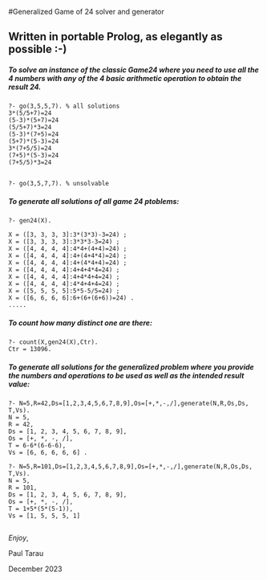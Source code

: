 #Generalized Game of 24 solver and generator

## Written in portable Prolog, as elegantly as possible :-)

##### To solve an instance of the classic Game24 where you need to use all the 4 numbers with any of the 4 basic arithmetic operation to obtain the result 24.

```
?- go(3,5,5,7). % all solutions
3*(5/5+7)=24
(5-3)*(5+7)=24
(5/5+7)*3=24
(5-3)*(7+5)=24
(5+7)*(5-3)=24
3*(7+5/5)=24
(7+5)*(5-3)=24
(7+5/5)*3=24


?- go(3,5,7,7). % unsolvable

```

##### To generate all solutions of all game 24 ptoblems:

```
?- gen24(X).

X = ([3, 3, 3, 3]:3*(3*3)-3=24) ;
X = ([3, 3, 3, 3]:3*3*3-3=24) ;
X = ([4, 4, 4, 4]:4*4+(4+4)=24) ;
X = ([4, 4, 4, 4]:4+(4+4*4)=24) ;
X = ([4, 4, 4, 4]:4+(4*4+4)=24) ;
X = ([4, 4, 4, 4]:4+4+4*4=24) ;
X = ([4, 4, 4, 4]:4+4*4+4=24) ;
X = ([4, 4, 4, 4]:4*4+4+4=24) ;
X = ([5, 5, 5, 5]:5*5-5/5=24) ;
X = ([6, 6, 6, 6]:6+(6+(6+6))=24) .
.....
```

##### To count how many distinct one are there:

```
?- count(X,gen24(X),Ctr).
Ctr = 13096.
```

##### To generate all solutions for the generalized problem where you provide the numbers and operations to be used as well as the intended result value:

```
?- N=5,R=42,Ds=[1,2,3,4,5,6,7,8,9],Os=[+,*,-,/],generate(N,R,Os,Ds, T,Vs).
N = 5,
R = 42,
Ds = [1, 2, 3, 4, 5, 6, 7, 8, 9],
Os = [+, *, -, /],
T = 6-6*(6-6-6),
Vs = [6, 6, 6, 6, 6] .

?- N=5,R=101,Ds=[1,2,3,4,5,6,7,8,9],Os=[+,*,-,/],generate(N,R,Os,Ds, T,Vs).
N = 5,
R = 101,
Ds = [1, 2, 3, 4, 5, 6, 7, 8, 9],
Os = [+, *, -, /],
T = 1+5*(5*(5-1)),
Vs = [1, 5, 5, 5, 1] 


```



*Enjoy*,

Paul Tarau

December 2023
